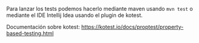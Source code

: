 Para lanzar los tests podemos hacerlo mediante maven usando `mvn test` o mediante el IDE Intellij Idea usando el plugin 
de kotest.

Documentación sobre kotest: https://kotest.io/docs/proptest/property-based-testing.html